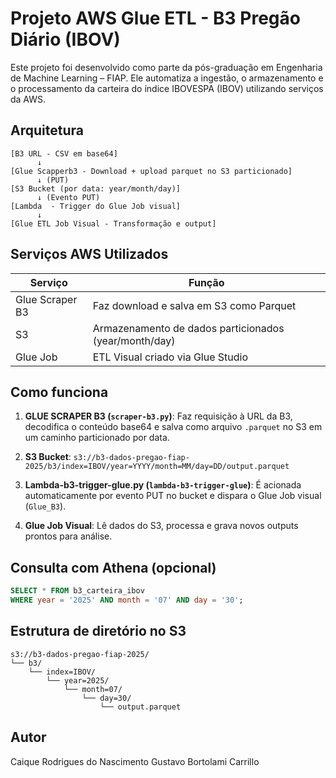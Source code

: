 # Projeto AWS Glue ETL - B3 Pregão Diário (IBOV)

Este projeto foi desenvolvido como parte da pós-graduação em Engenharia de Machine Learning – FIAP. Ele automatiza a ingestão, o armazenamento e o processamento da carteira do índice IBOVESPA (IBOV) utilizando serviços da AWS.

## Arquitetura

```
[B3 URL - CSV em base64]
      ↓
[Glue Scapperb3 - Download + upload parquet no S3 particionado]
      ↓ (PUT)
[S3 Bucket (por data: year/month/day)]
      ↓ (Evento PUT)
[Lambda  - Trigger do Glue Job visual]
      ↓
[Glue ETL Job Visual - Transformação e output]
```

## Serviços AWS Utilizados

|     Serviço     |                             Função                                     |
|-----------------|------------------------------------------------------------------------|
| Glue Scraper B3 |         Faz download e salva em S3 como Parquet                        |
|        S3       |         Armazenamento de dados particionados (year/month/day)          |
|     Glue Job    |         ETL Visual criado via Glue Studio                              |

## Como funciona

1. **GLUE SCRAPER B3 (`scraper-b3.py`)**: Faz requisição à URL da B3, decodifica o conteúdo base64 e salva como arquivo `.parquet` no S3 em um caminho particionado por data.

2. **S3 Bucket**: `s3://b3-dados-pregao-fiap-2025/b3/index=IBOV/year=YYYY/month=MM/day=DD/output.parquet`

3. **Lambda-b3-trigger-glue.py (`lambda-b3-trigger-glue`)**: É acionada automaticamente por evento PUT no bucket e dispara o Glue Job visual (`Glue_B3`).
4. **Glue Job Visual**: Lê dados do S3, processa e grava novos outputs prontos para análise.

## Consulta com Athena (opcional)

```sql
SELECT * FROM b3_carteira_ibov
WHERE year = '2025' AND month = '07' AND day = '30';
```

## Estrutura de diretório no S3

```
s3://b3-dados-pregao-fiap-2025/
└── b3/
    └── index=IBOV/
        └── year=2025/
            └── month=07/
                └── day=30/
                    └── output.parquet
```

## Autor
Caique Rodrigues do Nascimento
Gustavo Bortolami Carrillo
